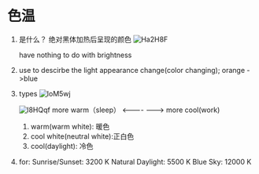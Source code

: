 
# 色温

1. 是什么？
   绝对黑体加热后呈现的颜色
   ![Ha2H8F](https://cdn.jsdelivr.net/gh/atony2099/imgs@master/20220425/Ha2H8F.jpg)
   
   have nothing to do with brightness

2. use to
   descirbe the light appearance change(color changing);
   orange ->blue


3. types 
   ![loM5wj](https://cdn.jsdelivr.net/gh/atony2099/imgs@master/20220425/loM5wj.jpg)

   ![l8HQqf](https://cdn.jsdelivr.net/gh/atony2099/imgs@master/20220425/l8HQqf.jpg)
   more warm（sleep）  <---- ---> more cool(work)


    1. warm(warm white): 暖色
    2. cool white(neutral white):正白色
    3. cool(daylight): 冷色


4. for:
    Sunrise/Sunset: 3200 K
    Natural Daylight: 5500 K
    Blue Sky: 12000 K

